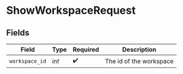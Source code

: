 # ShowWorkspaceRequest


## Fields

| Field                   | Type                    | Required                | Description             |
| ----------------------- | ----------------------- | ----------------------- | ----------------------- |
| `workspace_id`          | *int*                   | :heavy_check_mark:      | The id of the workspace |